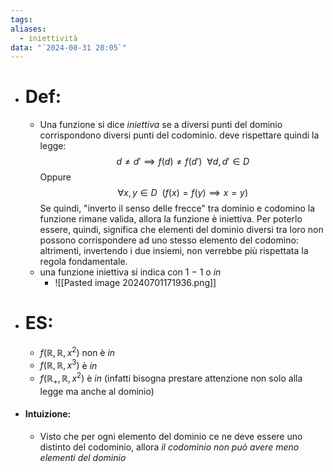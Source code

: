 ```yaml
---
tags: 
aliases:
  - iniettività
data: "`2024-08-31 20:05`"
---
```

- # Def:
	- Una funzione si dice _iniettiva_ se a diversi punti del dominio corrispondono diversi punti del codominio. deve rispettare quindi la legge: $$d\ne d'\implies f(d)\ne f(d') \ \ \forall d,d' \in D$$
	  Oppure $$\forall x,y \in D \ \ (f(x)=f(y)\implies x=y)$$Se quindi, "inverto il senso delle frecce" tra dominio e codomino la funzione rimane valida, allora la funzione è iniettiva. Per poterlo essere, quindi, significa che elementi del dominio diversi tra loro non possono corrispondere ad uno stesso elemento del codomino: altrimenti, invertendo i due insiemi, non verrebbe più rispettata la regola fondamentale.
	- una funzione iniettiva si indica con $1\  - \ 1$ o $in$
		- ![[Pasted image 20240701171936.png]]
- # ES:
	- $f(\mathbb{R},\mathbb{R}, x^{2})$ non è $in$ 
	- $f(\mathbb{R},\mathbb{R}, x^{3})$ è $in$
	- $f(\mathbb{R}_{+},\mathbb{R}, x^{2})$ è $in$ (infatti bisogna prestare attenzione non solo alla legge ma anche al dominio)
- #### Intuizione:
	- Visto che per ogni elemento del dominio ce ne deve essere uno distinto del codominio, allora _il codominio non può avere meno elementi del dominio_  